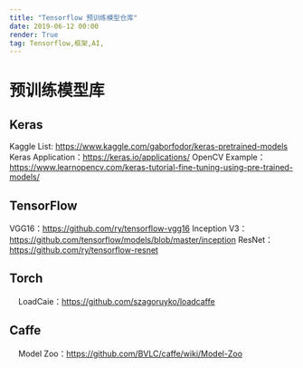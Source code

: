 ```yaml
---
title: "Tensorflow 预训练模型仓库"
date: 2019-06-12 00:00
render: True 
tag: Tensorflow,框架,AI,
---
```


# 预训练模型库
## Keras
Kaggle List: https://www.kaggle.com/gaborfodor/keras-pretrained-models
Keras Application：https://keras.io/applications/
OpenCV Example：https://www.learnopencv.com/keras-tutorial-fine-tuning-using-pre-trained-models/

## TensorFlow

VGG16：https://github.com/ry/tensorflow-vgg16
Inception V3：https://github.com/tensorflow/models/blob/master/inception
ResNet：https://github.com/ry/tensorflow-resnet

## Torch
    LoadCaie：https://github.com/szagoruyko/loadcaffe

## Caffe
    Model Zoo：https://github.com/BVLC/caffe/wiki/Model-Zoo
 

